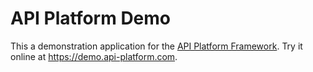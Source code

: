 API Platform Demo
=================

This a demonstration application for the [API Platform Framework](https://api-platform.com).
Try it online at <https://demo.api-platform.com>.
